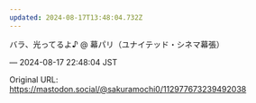 ```yaml
---
updated: 2024-08-17T13:48:04.732Z
---
```


<p>バラ、光ってるよ♪ @ 幕パリ（ユナイテッド・シネマ幕張）</p>

&mdash; 2024-08-17 22:48:04 JST

Original URL: https://mastodon.social/@sakuramochi0/112977673239492038
